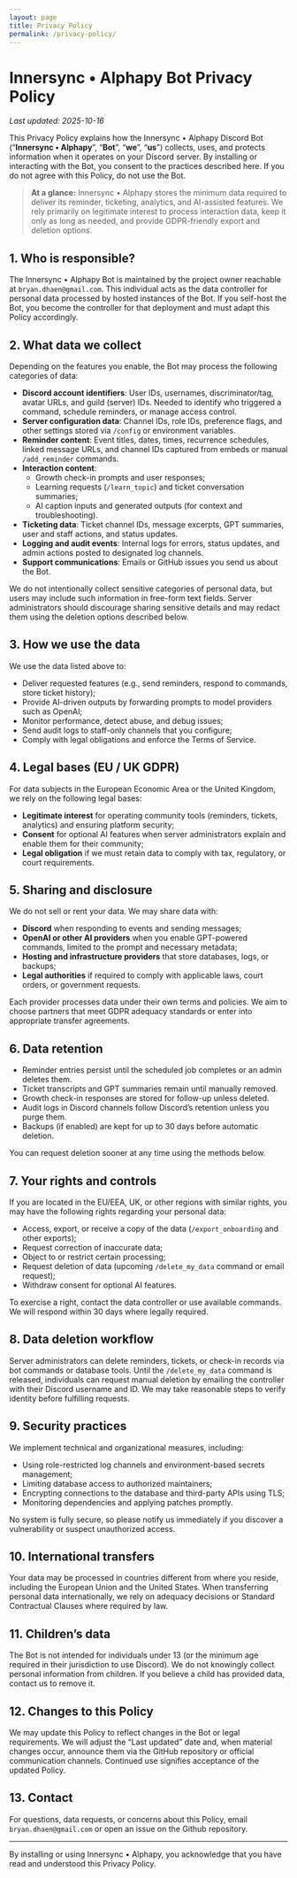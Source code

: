 ```yaml
---
layout: page
title: Privacy Policy
permalink: /privacy-policy/
---
```


# Innersync • Alphapy Bot Privacy Policy

_Last updated: 2025-10-16_

This Privacy Policy explains how the Innersync • Alphapy Discord Bot (“**Innersync • Alphapy**”, “**Bot**”, “**we**”, “**us**”) collects, uses, and protects information when it operates on your Discord server. By installing or interacting with the Bot, you consent to the practices described here. If you do not agree with this Policy, do not use the Bot.

> **At a glance:** Innersync • Alphapy stores the minimum data required to deliver its reminder, ticketing, analytics, and AI-assisted features. We rely primarily on legitimate interest to process interaction data, keep it only as long as needed, and provide GDPR-friendly export and deletion options.

## 1. Who is responsible?

The Innersync • Alphapy Bot is maintained by the project owner reachable at `bryan.dhaen@gmail.com`. This individual acts as the data controller for personal data processed by hosted instances of the Bot. If you self-host the Bot, you become the controller for that deployment and must adapt this Policy accordingly.

## 2. What data we collect

Depending on the features you enable, the Bot may process the following categories of data:

- **Discord account identifiers**: User IDs, usernames, discriminator/tag, avatar URLs, and guild (server) IDs. Needed to identify who triggered a command, schedule reminders, or manage access control.
- **Server configuration data**: Channel IDs, role IDs, preference flags, and other settings stored via `/config` or environment variables.
- **Reminder content**: Event titles, dates, times, recurrence schedules, linked message URLs, and channel IDs captured from embeds or manual `/add_reminder` commands.
- **Interaction content**:
  - Growth check-in prompts and user responses;
  - Learning requests (`/learn_topic`) and ticket conversation summaries;
  - AI caption inputs and generated outputs (for context and troubleshooting).
- **Ticketing data**: Ticket channel IDs, message excerpts, GPT summaries, user and staff actions, and status updates.
- **Logging and audit events**: Internal logs for errors, status updates, and admin actions posted to designated log channels.
- **Support communications**: Emails or GitHub issues you send us about the Bot.

We do not intentionally collect sensitive categories of personal data, but users may include such information in free-form text fields. Server administrators should discourage sharing sensitive details and may redact them using the deletion options described below.

## 3. How we use the data

We use the data listed above to:

- Deliver requested features (e.g., send reminders, respond to commands, store ticket history);
- Provide AI-driven outputs by forwarding prompts to model providers such as OpenAI;
- Monitor performance, detect abuse, and debug issues;
- Send audit logs to staff-only channels that you configure;
- Comply with legal obligations and enforce the Terms of Service.

## 4. Legal bases (EU / UK GDPR)

For data subjects in the European Economic Area or the United Kingdom, we rely on the following legal bases:

- **Legitimate interest** for operating community tools (reminders, tickets, analytics) and ensuring platform security;
- **Consent** for optional AI features when server administrators explain and enable them for their community;
- **Legal obligation** if we must retain data to comply with tax, regulatory, or court requirements.

## 5. Sharing and disclosure

We do not sell or rent your data. We may share data with:

- **Discord** when responding to events and sending messages;
- **OpenAI or other AI providers** when you enable GPT-powered commands, limited to the prompt and necessary metadata;
- **Hosting and infrastructure providers** that store databases, logs, or backups;
- **Legal authorities** if required to comply with applicable laws, court orders, or government requests.

Each provider processes data under their own terms and policies. We aim to choose partners that meet GDPR adequacy standards or enter into appropriate transfer agreements.

## 6. Data retention

- Reminder entries persist until the scheduled job completes or an admin deletes them.
- Ticket transcripts and GPT summaries remain until manually removed.
- Growth check-in responses are stored for follow-up unless deleted.
- Audit logs in Discord channels follow Discord’s retention unless you purge them.
- Backups (if enabled) are kept for up to 30 days before automatic deletion.

You can request deletion sooner at any time using the methods below.

## 7. Your rights and controls

If you are located in the EU/EEA, UK, or other regions with similar rights, you may have the following rights regarding your personal data:

- Access, export, or receive a copy of the data (`/export_onboarding` and other exports);
- Request correction of inaccurate data;
- Object to or restrict certain processing;
- Request deletion of data (upcoming `/delete_my_data` command or email request);
- Withdraw consent for optional AI features.

To exercise a right, contact the data controller or use available commands. We will respond within 30 days where legally required.

## 8. Data deletion workflow

Server administrators can delete reminders, tickets, or check-in records via bot commands or database tools. Until the `/delete_my_data` command is released, individuals can request manual deletion by emailing the controller with their Discord username and ID. We may take reasonable steps to verify identity before fulfilling requests.

## 9. Security practices

We implement technical and organizational measures, including:

- Using role-restricted log channels and environment-based secrets management;
- Limiting database access to authorized maintainers;
- Encrypting connections to the database and third-party APIs using TLS;
- Monitoring dependencies and applying patches promptly.

No system is fully secure, so please notify us immediately if you discover a vulnerability or suspect unauthorized access.

## 10. International transfers

Your data may be processed in countries different from where you reside, including the European Union and the United States. When transferring personal data internationally, we rely on adequacy decisions or Standard Contractual Clauses where required by law.

## 11. Children’s data

The Bot is not intended for individuals under 13 (or the minimum age required in their jurisdiction to use Discord). We do not knowingly collect personal information from children. If you believe a child has provided data, contact us to remove it.

## 12. Changes to this Policy

We may update this Policy to reflect changes in the Bot or legal requirements. We will adjust the “Last updated” date and, when material changes occur, announce them via the GitHub repository or official communication channels. Continued use signifies acceptance of the updated Policy.

## 13. Contact

For questions, data requests, or concerns about this Policy, email `bryan.dhaen@gmail.com` or open an issue on the Github repository.

---

By installing or using Innersync • Alphapy, you acknowledge that you have read and understood this Privacy Policy.
